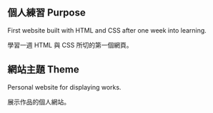 ## 個人練習 Purpose
First website built with HTML and CSS after one week into learning.

學習一週 HTML 與 CSS 所切的第一個網頁。

## 網站主題 Theme
Personal website for displaying works.

展示作品的個人網站。
